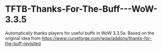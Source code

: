 # TFTB-Thanks-For-The-Buff---WoW-3.3.5
Automatically thanks players for useful buffs in WoW 3.3.5a. Based on the original idea from https://www.curseforge.com/wow/addons/thanks-for-the-buff-revisited
